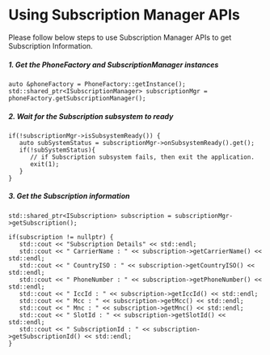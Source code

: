 # Using Subscription Manager APIs

Please follow below steps to use Subscription Manager APIs to get Subscription Information.

##### 1. Get the PhoneFactory and SubscriptionManager instances

   ~~~~~~{.cpp}
   auto &phoneFactory = PhoneFactory::getInstance();
   std::shared_ptr<ISubscriptionManager> subscriptionMgr = phoneFactory.getSubscriptionManager();
   ~~~~~~

##### 2. Wait for the Subscription subsystem to ready

   ~~~~~~{.cpp}
   if(!subscriptionMgr->isSubsystemReady()) {
      auto subSystemStatus = subscriptionMgr->onSubsystemReady().get();
      if(!subSystemStatus){
         // if Subscription subsystem fails, then exit the application.
         exit(1);
      }
   }
   ~~~~~~

##### 3. Get the Subscription information

   ~~~~~~{.cpp}
   std::shared_ptr<ISubscription> subscription = subscriptionMgr->getSubscription();

   if(subscription != nullptr) {
      std::cout << "Subscription Details" << std::endl;
      std::cout << " CarrierName : " << subscription->getCarrierName() << std::endl;
      std::cout << " CountryISO : " << subscription->getCountryISO() << std::endl;
      std::cout << " PhoneNumber : " << subscription->getPhoneNumber() << std::endl;
      std::cout << " IccId : " << subscription->getIccId() << std::endl;
      std::cout << " Mcc : " << subscription->getMcc() << std::endl;
      std::cout << " Mnc : " << subscription->getMnc() << std::endl;
      std::cout << " SlotId : " << subscription->getSlotId() << std::endl;
      std::cout << " SubscriptionId : " << subscription->getSubscriptionId() << std::endl;
   }
   ~~~~~~

